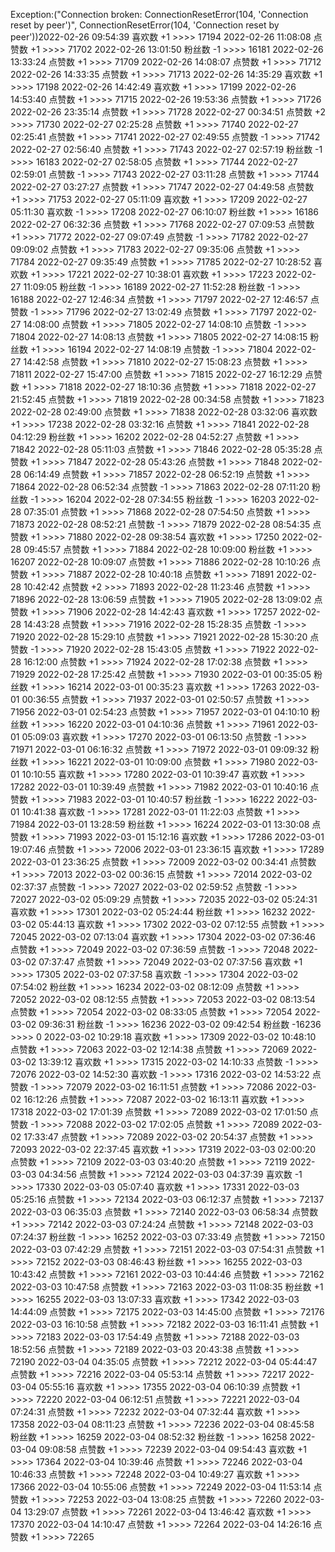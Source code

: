 Exception:("Connection broken: ConnectionResetError(104, 'Connection reset by peer')", ConnectionResetError(104, 'Connection reset by peer'))2022-02-26  09:54:39   喜欢数 +1 >>>> 17194
2022-02-26  11:08:08   点赞数 +1 >>>> 71702
2022-02-26  13:01:50   粉丝数 -1 >>>> 16181
2022-02-26  13:33:24   点赞数 +1 >>>> 71709
2022-02-26  14:08:07   点赞数 +1 >>>> 71712
2022-02-26  14:33:35   点赞数 +1 >>>> 71713
2022-02-26  14:35:29   喜欢数 +1 >>>> 17198
2022-02-26  14:42:49   喜欢数 +1 >>>> 17199
2022-02-26  14:53:40   点赞数 +1 >>>> 71715
2022-02-26  19:53:36   点赞数 +1 >>>> 71726
2022-02-26  23:35:14   点赞数 +1 >>>> 71728
2022-02-27  00:34:51   点赞数 +2 >>>> 71730
2022-02-27  02:25:28   点赞数 +1 >>>> 71740
2022-02-27  02:25:41   点赞数 +1 >>>> 71741
2022-02-27  02:49:55   点赞数 -1 >>>> 71742
2022-02-27  02:56:40   点赞数 +1 >>>> 71743
2022-02-27  02:57:19   粉丝数 -1 >>>> 16183
2022-02-27  02:58:05   点赞数 +1 >>>> 71744
2022-02-27  02:59:01   点赞数 -1 >>>> 71743
2022-02-27  03:11:28   点赞数 +1 >>>> 71744
2022-02-27  03:27:27   点赞数 +1 >>>> 71747
2022-02-27  04:49:58   点赞数 +1 >>>> 71753
2022-02-27  05:11:09   喜欢数 +1 >>>> 17209
2022-02-27  05:11:30   喜欢数 -1 >>>> 17208
2022-02-27  06:10:07   粉丝数 +1 >>>> 16186
2022-02-27  06:32:36   点赞数 +1 >>>> 71768
2022-02-27  07:09:53   点赞数 +1 >>>> 71772
2022-02-27  09:07:49   点赞数 -1 >>>> 71782
2022-02-27  09:09:02   点赞数 +1 >>>> 71783
2022-02-27  09:35:06   点赞数 +1 >>>> 71784
2022-02-27  09:35:49   点赞数 +1 >>>> 71785
2022-02-27  10:28:52   喜欢数 +1 >>>> 17221
2022-02-27  10:38:01   喜欢数 +1 >>>> 17223
2022-02-27  11:09:05   粉丝数 -1 >>>> 16189
2022-02-27  11:52:28   粉丝数 -1 >>>> 16188
2022-02-27  12:46:34   点赞数 +1 >>>> 71797
2022-02-27  12:46:57   点赞数 -1 >>>> 71796
2022-02-27  13:02:49   点赞数 +1 >>>> 71797
2022-02-27  14:08:00   点赞数 +1 >>>> 71805
2022-02-27  14:08:10   点赞数 -1 >>>> 71804
2022-02-27  14:08:13   点赞数 +1 >>>> 71805
2022-02-27  14:08:15   粉丝数 +1 >>>> 16194
2022-02-27  14:08:19   点赞数 -1 >>>> 71804
2022-02-27  14:42:58   点赞数 +1 >>>> 71810
2022-02-27  15:08:23   点赞数 +1 >>>> 71811
2022-02-27  15:47:00   点赞数 +1 >>>> 71815
2022-02-27  16:12:29   点赞数 +1 >>>> 71818
2022-02-27  18:10:36   点赞数 +1 >>>> 71818
2022-02-27  21:52:45   点赞数 +1 >>>> 71819
2022-02-28  00:34:58   点赞数 +1 >>>> 71823
2022-02-28  02:49:00   点赞数 +1 >>>> 71838
2022-02-28  03:32:06   喜欢数 +1 >>>> 17238
2022-02-28  03:32:16   点赞数 +1 >>>> 71841
2022-02-28  04:12:29   粉丝数 +1 >>>> 16202
2022-02-28  04:52:27   点赞数 +1 >>>> 71842
2022-02-28  05:11:03   点赞数 +1 >>>> 71846
2022-02-28  05:35:28   点赞数 +1 >>>> 71847
2022-02-28  05:43:26   点赞数 +1 >>>> 71848
2022-02-28  06:14:49   点赞数 +1 >>>> 71857
2022-02-28  06:52:19   点赞数 +1 >>>> 71864
2022-02-28  06:52:34   点赞数 -1 >>>> 71863
2022-02-28  07:11:20   粉丝数 -1 >>>> 16204
2022-02-28  07:34:55   粉丝数 -1 >>>> 16203
2022-02-28  07:35:01   点赞数 +1 >>>> 71868
2022-02-28  07:54:50   点赞数 +1 >>>> 71873
2022-02-28  08:52:21   点赞数 -1 >>>> 71879
2022-02-28  08:54:35   点赞数 +1 >>>> 71880
2022-02-28  09:38:54   喜欢数 +1 >>>> 17250
2022-02-28  09:45:57   点赞数 +1 >>>> 71884
2022-02-28  10:09:00   粉丝数 +1 >>>> 16207
2022-02-28  10:09:07   点赞数 +1 >>>> 71886
2022-02-28  10:10:26   点赞数 +1 >>>> 71887
2022-02-28  10:40:18   点赞数 +1 >>>> 71891
2022-02-28  10:42:42   点赞数 +2 >>>> 71893
2022-02-28  11:23:46   点赞数 +1 >>>> 71896
2022-02-28  13:06:59   点赞数 +1 >>>> 71905
2022-02-28  13:09:02   点赞数 +1 >>>> 71906
2022-02-28  14:42:43   喜欢数 +1 >>>> 17257
2022-02-28  14:43:28   点赞数 +1 >>>> 71916
2022-02-28  15:28:35   点赞数 -1 >>>> 71920
2022-02-28  15:29:10   点赞数 +1 >>>> 71921
2022-02-28  15:30:20   点赞数 -1 >>>> 71920
2022-02-28  15:43:05   点赞数 +1 >>>> 71922
2022-02-28  16:12:00   点赞数 +1 >>>> 71924
2022-02-28  17:02:38   点赞数 +1 >>>> 71929
2022-02-28  17:25:42   点赞数 +1 >>>> 71930
2022-03-01  00:35:05   粉丝数 +1 >>>> 16214
2022-03-01  00:35:23   喜欢数 +1 >>>> 17263
2022-03-01  00:36:55   点赞数 +1 >>>> 71937
2022-03-01  02:50:57   点赞数 +1 >>>> 71956
2022-03-01  02:54:23   点赞数 +1 >>>> 71957
2022-03-01  04:10:10   粉丝数 +1 >>>> 16220
2022-03-01  04:10:36   点赞数 +1 >>>> 71961
2022-03-01  05:09:03   喜欢数 +1 >>>> 17270
2022-03-01  06:13:50   点赞数 -1 >>>> 71971
2022-03-01  06:16:32   点赞数 +1 >>>> 71972
2022-03-01  09:09:32   粉丝数 +1 >>>> 16221
2022-03-01  10:09:00   点赞数 +1 >>>> 71980
2022-03-01  10:10:55   喜欢数 +1 >>>> 17280
2022-03-01  10:39:47   喜欢数 +1 >>>> 17282
2022-03-01  10:39:49   点赞数 +1 >>>> 71982
2022-03-01  10:40:16   点赞数 +1 >>>> 71983
2022-03-01  10:40:57   粉丝数 -1 >>>> 16222
2022-03-01  10:41:38   喜欢数 -1 >>>> 17281
2022-03-01  11:22:03   点赞数 +1 >>>> 71984
2022-03-01  13:28:59   粉丝数 +1 >>>> 16224
2022-03-01  13:30:08   点赞数 +1 >>>> 71993
2022-03-01  15:12:16   喜欢数 +1 >>>> 17286
2022-03-01  19:07:46   点赞数 +1 >>>> 72006
2022-03-01  23:36:15   喜欢数 +1 >>>> 17289
2022-03-01  23:36:25   点赞数 +1 >>>> 72009
2022-03-02  00:34:41   点赞数 +1 >>>> 72013
2022-03-02  00:36:15   点赞数 +1 >>>> 72014
2022-03-02  02:37:37   点赞数 -1 >>>> 72027
2022-03-02  02:59:52   点赞数 -1 >>>> 72027
2022-03-02  05:09:29   点赞数 +1 >>>> 72035
2022-03-02  05:24:31   喜欢数 +1 >>>> 17301
2022-03-02  05:24:44   粉丝数 +1 >>>> 16232
2022-03-02  05:44:13   喜欢数 +1 >>>> 17302
2022-03-02  07:12:55   点赞数 +1 >>>> 72045
2022-03-02  07:13:04   喜欢数 +1 >>>> 17304
2022-03-02  07:36:46   点赞数 +1 >>>> 72049
2022-03-02  07:36:59   点赞数 -1 >>>> 72048
2022-03-02  07:37:47   点赞数 +1 >>>> 72049
2022-03-02  07:37:56   喜欢数 +1 >>>> 17305
2022-03-02  07:37:58   喜欢数 -1 >>>> 17304
2022-03-02  07:54:02   粉丝数 +1 >>>> 16234
2022-03-02  08:12:09   点赞数 +1 >>>> 72052
2022-03-02  08:12:55   点赞数 +1 >>>> 72053
2022-03-02  08:13:54   点赞数 +1 >>>> 72054
2022-03-02  08:33:05   点赞数 +1 >>>> 72054
2022-03-02  09:36:31   粉丝数 -1 >>>> 16236
2022-03-02  09:42:54   粉丝数 -16236 >>>> 0
2022-03-02  10:29:18   喜欢数 +1 >>>> 17309
2022-03-02  10:48:10   点赞数 +1 >>>> 72063
2022-03-02  12:14:38   点赞数 +1 >>>> 72069
2022-03-02  13:39:12   喜欢数 +1 >>>> 17315
2022-03-02  14:10:33   点赞数 -1 >>>> 72076
2022-03-02  14:52:30   喜欢数 -1 >>>> 17316
2022-03-02  14:53:22   点赞数 -1 >>>> 72079
2022-03-02  16:11:51   点赞数 +1 >>>> 72086
2022-03-02  16:12:26   点赞数 +1 >>>> 72087
2022-03-02  16:13:11   喜欢数 +1 >>>> 17318
2022-03-02  17:01:39   点赞数 +1 >>>> 72089
2022-03-02  17:01:50   点赞数 -1 >>>> 72088
2022-03-02  17:02:05   点赞数 +1 >>>> 72089
2022-03-02  17:33:47   点赞数 +1 >>>> 72089
2022-03-02  20:54:37   点赞数 +1 >>>> 72093
2022-03-02  22:37:45   喜欢数 +1 >>>> 17319
2022-03-03  02:00:20   点赞数 +1 >>>> 72109
2022-03-03  03:40:20   点赞数 +1 >>>> 72119
2022-03-03  04:34:56   点赞数 +1 >>>> 72124
2022-03-03  04:37:39   喜欢数 -1 >>>> 17330
2022-03-03  05:07:40   喜欢数 +1 >>>> 17331
2022-03-03  05:25:16   点赞数 +1 >>>> 72134
2022-03-03  06:12:37   点赞数 +1 >>>> 72137
2022-03-03  06:35:03   点赞数 +1 >>>> 72140
2022-03-03  06:58:34   点赞数 +1 >>>> 72142
2022-03-03  07:24:24   点赞数 +1 >>>> 72148
2022-03-03  07:24:37   粉丝数 -1 >>>> 16252
2022-03-03  07:33:49   点赞数 +1 >>>> 72150
2022-03-03  07:42:29   点赞数 +1 >>>> 72151
2022-03-03  07:54:31   点赞数 +1 >>>> 72152
2022-03-03  08:46:43   粉丝数 +1 >>>> 16255
2022-03-03  10:43:42   点赞数 +1 >>>> 72161
2022-03-03  10:44:46   点赞数 +1 >>>> 72162
2022-03-03  10:47:58   点赞数 +1 >>>> 72163
2022-03-03  11:08:35   粉丝数 +1 >>>> 16255
2022-03-03  13:07:33   喜欢数 +1 >>>> 17342
2022-03-03  14:44:09   点赞数 +1 >>>> 72175
2022-03-03  14:45:00   点赞数 +1 >>>> 72176
2022-03-03  16:10:58   点赞数 +1 >>>> 72182
2022-03-03  16:11:41   点赞数 +1 >>>> 72183
2022-03-03  17:54:49   点赞数 +1 >>>> 72188
2022-03-03  18:52:56   点赞数 +1 >>>> 72189
2022-03-03  20:43:38   点赞数 +1 >>>> 72190
2022-03-04  04:35:05   点赞数 +1 >>>> 72212
2022-03-04  05:44:47   点赞数 +1 >>>> 72216
2022-03-04  05:53:14   点赞数 +1 >>>> 72217
2022-03-04  05:55:16   喜欢数 +1 >>>> 17355
2022-03-04  06:10:39   点赞数 +1 >>>> 72220
2022-03-04  06:12:51   点赞数 +1 >>>> 72221
2022-03-04  07:24:31   点赞数 +1 >>>> 72232
2022-03-04  07:32:44   喜欢数 +1 >>>> 17358
2022-03-04  08:11:23   点赞数 +1 >>>> 72236
2022-03-04  08:45:58   粉丝数 +1 >>>> 16259
2022-03-04  08:52:32   粉丝数 -1 >>>> 16258
2022-03-04  09:08:58   点赞数 +1 >>>> 72239
2022-03-04  09:54:43   喜欢数 +1 >>>> 17364
2022-03-04  10:39:46   点赞数 +1 >>>> 72246
2022-03-04  10:46:33   点赞数 +1 >>>> 72248
2022-03-04  10:49:27   喜欢数 +1 >>>> 17366
2022-03-04  10:55:06   点赞数 +1 >>>> 72249
2022-03-04  11:53:14   点赞数 +1 >>>> 72253
2022-03-04  13:08:25   点赞数 +1 >>>> 72260
2022-03-04  13:29:07   点赞数 +1 >>>> 72261
2022-03-04  13:46:42   喜欢数 +1 >>>> 17370
2022-03-04  14:10:47   点赞数 +1 >>>> 72264
2022-03-04  14:26:16   点赞数 +1 >>>> 72265

